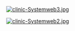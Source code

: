 [![clinic-Systemweb3.jpg](https://i.postimg.cc/pd4PTDnq/clinic-Systemweb3.jpg)](https://postimg.cc/JyNfYHxk)

[![clinic-Systemweb2.jpg](https://i.postimg.cc/PJzH29VR/clinic-Systemweb2.jpg)](https://postimg.cc/N2MZ0Jc6)
